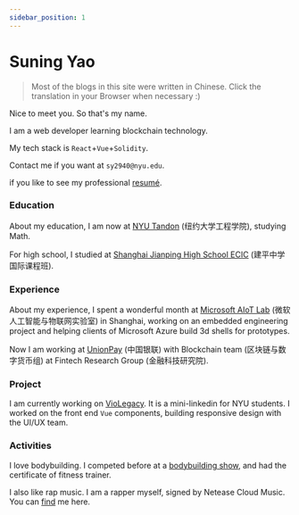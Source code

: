 ```yaml
---
sidebar_position: 1
---
```


# Suning Yao

> Most of the blogs in this site were written in Chinese. Click the translation in your Browser when necessary :)

Nice to meet you. So that's my name.

I am a web developer learning blockchain technology.

My tech stack is `React`+`Vue`+`Solidity`.

Contact me if you want at `sy2940@nyu.edu`.

if you like to see my professional [resumé](https://github.com/fewwwww/resume/raw/main/Suning%20Yao-sy2940%40nyu.edu.pdf).

### Education
About my education, I am now at [NYU Tandon](https://engineering.nyu.edu) (纽约大学工程学院), studying Math. 

For high school, I studied at [Shanghai Jianping
High School ECIC](http://www.jianping.com.cn/web/index1.html?id=1411&cid=133) (建平中学国际课程班).

### Experience
About my experience, I spent a wonderful month at [Microsoft AIoT Lab](https://www.microsoftiotinsiderlabs.com/) (微软人工智能与物联网实验室) in Shanghai, working on an embedded engineering project
and helping clients of Microsoft Azure build 3d shells for prototypes. 

Now I am working at [UnionPay](https://cn.unionpay.com) (中国银联) with Blockchain team (区块链与数字货币组) at Fintech Research Group (金融科技研究院).

### Project
I am currently working on [VioLegacy](https://violegacy.org/). It is a mini-linkedin for NYU students. I worked on the front end `Vue` components, building
responsive design with the UI/UX team.

### Activities
I love bodybuilding. I competed before at a [bodybuilding show](https://weibo.com/2126177573/IgHjgAACG), and had the certificate of fitness trainer. 

I also like rap music. I am a rapper myself, signed by Netease Cloud Music. You can [find](https://music.163.com/#/artist?id=12452032) me here.
